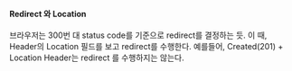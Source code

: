 #### Redirect 와 Location
브라우저는 300번 대 status code를 기준으로 redirect를 결정하는 듯. 이 때, Header의 Location 필드를 보고 redirect를 수행한다.
예를들어, Created(201) + Location Header는 redirect 를 수행하지는 않는다.